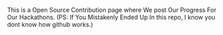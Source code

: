 This is a Open Source Contribution page where We post Our Progress For Our Hackathons.
(PS: If You Mistakenly Ended Up In this repo, I know you dont know how github works.) 
